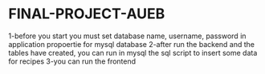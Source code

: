 # FINAL-PROJECT-AUEB
1-before you start you must set database name, username, password in application propoertie for mysql database
2-after run the backend and the tables have created, you can run in mysql the sql script to insert some data for recipes
3-you can run the frontend
